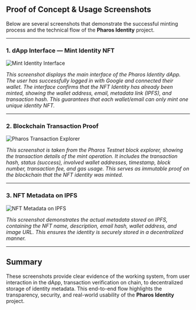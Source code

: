 ## Proof of Concept & Usage Screenshots

Below are several screenshots that demonstrate the successful minting process and the technical flow of the **Pharos Identity** project.

---

### 1. dApp Interface — Mint Identity NFT

![Mint Identity Interface](https://github.com/bayyubenjamin/pharos-identity/blob/main/Cuplikan%20layar%20dari%202025-05-29%2019-57-50.png)

*This screenshot displays the main interface of the Pharos Identity dApp. The user has successfully logged in with Google and connected their wallet. The interface confirms that the NFT Identity has already been minted, showing the wallet address, email, metadata link (IPFS), and transaction hash. This guarantees that each wallet/email can only mint one unique identity NFT.*

---

### 2. Blockchain Transaction Proof

![Pharos Transaction Explorer](https://github.com/bayyubenjamin/pharos-identity/blob/main/Cuplikan%20layar%20dari%202025-05-29%2019-58-28.png)

*This screenshot is taken from the Pharos Testnet block explorer, showing the transaction details of the mint operation. It includes the transaction hash, status (success), involved wallet addresses, timestamp, block number, transaction fee, and gas usage. This serves as immutable proof on the blockchain that the NFT identity was minted.*

---

### 3. NFT Metadata on IPFS

![NFT Metadata on IPFS](https://github.com/bayyubenjamin/pharos-identity/blob/main/Cuplikan%20layar%20dari%202025-05-29%2019-58-42.png)

*This screenshot demonstrates the actual metadata stored on IPFS, containing the NFT name, description, email hash, wallet address, and image URL. This ensures the identity is securely stored in a decentralized manner.*

---

## Summary

These screenshots provide clear evidence of the working system, from user interaction in the dApp, transaction verification on chain, to decentralized storage of identity metadata. This end-to-end flow highlights the transparency, security, and real-world usability of the **Pharos Identity** project.
